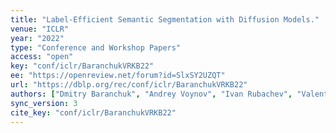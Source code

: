 ```yaml
---
title: "Label-Efficient Semantic Segmentation with Diffusion Models."
venue: "ICLR"
year: "2022"
type: "Conference and Workshop Papers"
access: "open"
key: "conf/iclr/BaranchukVRKB22"
ee: "https://openreview.net/forum?id=SlxSY2UZQT"
url: "https://dblp.org/rec/conf/iclr/BaranchukVRKB22"
authors: ["Dmitry Baranchuk", "Andrey Voynov", "Ivan Rubachev", "Valentin Khrulkov", "Artem Babenko"]
sync_version: 3
cite_key: "conf/iclr/BaranchukVRKB22"
---
```

